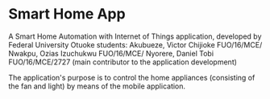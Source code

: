 # Smart Home App

A Smart Home Automation with Internet of Things application, developed by Federal University Otuoke students:
Akubueze, Victor Chijioke       FUO/16/MCE/
Nwakpu, Ozias Izuchukwu         FUO/16/MCE/
Nyorere, Daniel Tobi            FUO/16/MCE/2727  (main contributor to the application development)


The application's purpose is to control the home appliances (consisting of the fan and light) by means of the
mobile application.